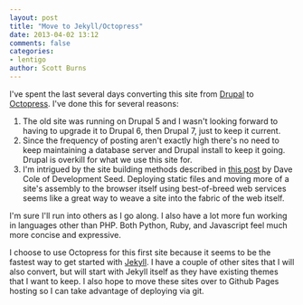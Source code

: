 ```yaml
---
layout: post
title: "Move to Jekyll/Octopress"
date: 2013-04-02 13:12
comments: false
categories:
- lentigo
author: Scott Burns
---
```


I've spent the last several days converting this site from [Drupal][drupal] to
[Octopress][octopress].  I've done this for several reasons:

<!--more-->

1. The old site was running on Drupal 5 and I wasn't looking forward to having
to upgrade it to Drupal 6, then Drupal 7, just to keep it current.
2. Since the frequency of posting aren't exactly high there's no need to keep
maintaining a database server and Drupal install to keep it going.  Drupal is
overkill for what we use this site for.
3. I'm intrigued by the site building methods described in [this post][devseed]
by Dave Cole of Development Seed.  Deploying static files and
moving more of a site's assembly to the browser itself using best-of-breed web
services seems like a great way to weave a site into the fabric of the web
itself.

I'm sure I'll run into others as I go along. I also have a lot more fun
working in languages other than PHP.  Both Python, Ruby, and Javascript feel
much more concise and expressive.

I choose to use Octopress for this first site because it seems to be the
fastest way to get started with [Jekyll][jekyll].  I have a couple of other
sites that I will also convert, but will start with Jekyll itself as they have
existing themes that I want to keep.  I also hope to move these sites over to
Github Pages hosting so I can take advantage of deploying via git.

[drupal]: http://drupal.org
[octopress]: http://octopress.org
[devseed]: http://developmentseed.org/blog/2012/07/27/build-cms-free-websites/
[jekyll]: http://jekyllrb.com/
